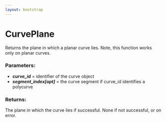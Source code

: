 ```yaml
---
layout: bootstrap
---
```


# CurvePlane

Returns the plane in which a planar curve lies. Note, this function works
        only on planar curves.
        

### Parameters:

- ***curve_id*** = identifier of the curve object
- ***segment_index[opt]*** = the curve segment if curve_id identifies a polycurve
        

### Returns:


The plane in which the curve lies if successful.
None if not successful, or on error.
        
